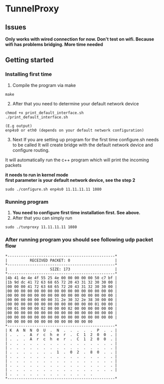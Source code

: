 # TunnelProxy

## Issues
**Only works with wired connection for now. Don't test on wifi. Because wifi has problems bridging. More time needed**
## Getting started

### Installing first time
1) Compile the program via make
```
make
```
2) After that you need to determine your default network device
```
chmod +x print_default_interface.sh
./print_default_interface.sh

(E.g output)
enp4s0 or eth0 (depends on your default network configuration)
```
3) Next If you are setting up program for the first time configure.sh needs to be called
  It will create bridge with the default network device and configure routing.
  
  It will automatically run the c++ program which will print the incoming packets
  
  **it needs to run in kernel mode**  
  **first parameter is your default network device, see the step 2**

```
sudo ./configure.sh enp4s0 11.11.11.11 1080
```
### Running program
1) **You need to configure first time installation first. See above.**  
2) After that you can simply run
```
sudo ./tunproxy 11.11.11.11 1080

```
### After running program you should see following udp packet flow
```
*------------------------------------------------*
|          RECEIVED PACKET: 0                    |
*------------------------------------------------*
|                   SIZE: 173                    |
*------------------------------------------------*
|4b 41 4e 4e 4f 55 25 4e 00 00 00 00 00 50 c7 bf |
|1b 9d dc 41 72 63 68 65 72 20 43 31 32 30 30 00 |
|00 00 00 41 72 63 68 65 72 20 43 31 32 30 30 00 |
|00 00 00 00 00 00 00 00 00 00 00 00 00 00 00 00 |
|00 00 00 00 00 00 00 00 00 00 00 00 00 00 00 00 |
|00 00 00 00 00 00 00 31 2e 30 32 2e 38 30 00 00 |
|00 00 00 00 00 00 00 00 00 00 00 00 00 01 00 00 |
|00 01 00 00 00 02 00 00 00 02 00 00 00 00 00 00 |
|00 00 00 00 00 00 00 00 00 00 00 00 00 00 00 00 |
|00 00 00 00 00 00 00 00 00 00 00 00 00 00 00 00 |
|00 00 00 00 00 00 00 00 00 00 00 00 00
*------------------------------------------------*
| K  A  N  N  O  U  .  N  .  .  .  .  .  P  .  . |
| .  .  .  A  r  c  h  e  r  .  C  1  2  0  0  . |
| .  .  .  A  r  c  h  e  r  .  C  1  2  0  0  . |
| .  .  .  .  .  .  .  .  .  .  .  .  .  .  .  . |
| .  .  .  .  .  .  .  .  .  .  .  .  .  .  .  . |
| .  .  .  .  .  .  .  1  .  0  2  .  8  0  .  . |
| .  .  .  .  .  .  .  .  .  .  .  .  .  .  .  . |
| .  .  .  .  .  .  .  .  .  .  .  .  .  .  .  . |
| .  .  .  .  .  .  .  .  .  .  .  .  .  .  .  . |
| .  .  .  .  .  .  .  .  .  .  .  .  .  .  .  . |
| .  .  .  .  .  .  .  .  .  .  .  .  .
*------------------------------------------------*
```

